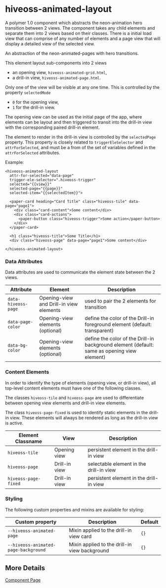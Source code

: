 # hiveoss-animated-layout
A polymer 1.0 component which abstracts the neon-animation hero transition between 2 views. The component takes any child elements and separate them into 2 views based on their classes. There is a initial load view that can comprise of any number of elements and a page view that will display a detailed view of the selected view.

An abstraction of the neon-animated-pages with hero transitions. 

This element layout sub-components into 2 views
 - an opening view, `hiveoss-animated-grid.html`, 
 - a drill-in view, `hiveoss-animated-page.html`.
 
Only one of the view will be visible at any one time. This is controlled by 
the property `selectedMode` 
  - `0` for the opening view, 
  - `1` for the drill-in view.

The opening view can be used as the initial page of the app, where
elements can be layout and then triggered to transit into the 
drill-in view with the corresponding paired drill-in element. 

The element to render in the drill-in view is controlled by the `selectedPage`
property. This property is closely related to `triggerEleSelector` and 
`attrForSelected`, and must be a from of the set of variables defined in 
the `attrForSelected` attributes.

Example:

```
<hiveoss-animated-layout
  attr-for-selected="data-page"
  trigger-ele-selector=".hiveoss-trigger"
  selected="{{view}}"
  selected-page="{{page}}"
  selected-item="{{selectedItem}}">

  <paper-card heading="Card Title" class="hiveoss-tile" data-page="page1">
    <div class="card-content">Some content</div>
    <div class="card-actions">
      <paper-button class="hiveoss-trigger">Some action</paper-button>
    </div>
  </paper-card>

  <h1 class="hiveoss-title">Some Title</h1>
  <div class="hiveoss-page" data-page="page1">Some content</div>

</hiveoss-animated-layout>

```


### Data Attributes
Data attributes are used to communicate the element state between the 2 views.

Attribute | Element | Description
----------------|-------------|-------------
`data-hiveoss-page` | Opening-view and Drill-in view elements | used to pair the 2 elements for transition
`data-page-color` | Opening-view elements (optional) | define the color of the Drill-in foreground element (default: transparent)
`data-bg-color` | Opening-view elements  (optional) | define the color of the Drill-in background element (default: same as opening view element)

### Content Elements
In order to identify the type of elements (opening view, or drill-in view),
all top-level content elements must have one of the following classes.

The classes `hiveoss-tile` and `hiveoss-page` are used to differentiate
between opening view elements and drill-in view elements.

The class `hiveoss-page-fixed` is used to identify static elements in the
drill-in view. These elements will always be rendered as long as the drill-in
view is active.

Element Classname | View | Description
----------------|-------------|----------
`hiveoss-tile` | Opening view | persistent element in the drill-in view
`hiveoss-page` | Drill-in view | selectable element in the drill-in view
`hiveoss-page-fixed` | Drill-in view | persistent element in the drill-in view

### Styling
The following custom properties and mixins are available for styling:

Custom property | Description | Default
----------------|-------------|----------
`--hiveoss-animated-page` | Mixin applied to the drill-in view card | `{}`
`--hiveoss-animated-page-background` | Mixin applied to the drill-in view background | `{}`

## More Details
[Component Page](http://hiveoss.github.io/hiveoss-animated-layout/)

